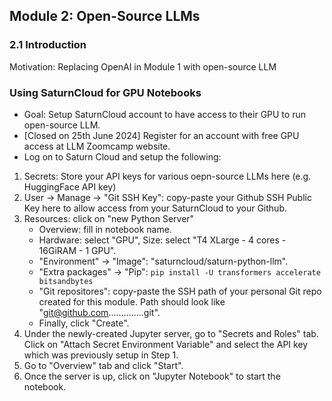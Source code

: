 ## Module 2: Open-Source LLMs

### 2.1 Introduction
Motivation: Replacing OpenAI in Module 1 with open-source LLM

### Using SaturnCloud for GPU Notebooks
- Goal: Setup SaturnCloud account to have access to their GPU to run open-source LLM.
- [Closed on 25th June 2024] Register for an account with free GPU access at LLM Zoomcamp website.
- Log on to Saturn Cloud and setup the following:
1. Secrets: Store your API keys for various oepn-source LLMs here (e.g. HuggingFace API key)
2. User -> Manage <user name> -> "Git SSH Key": copy-paste your Github SSH Public Key here to allow access from your SaturnCloud to your Github.
3. Resources: click on "new Python Server" 
    - Overview: fill in notebook name.
    - Hardware: select "GPU", Size: select "T4 XLarge - 4 cores - 16GiRAM - 1 GPU".
    - "Environment" -> "Image": "saturncloud/saturn-python-llm".
    - "Extra packages" -> "Pip": ```pip install -U transformers accelerate bitsandbytes```
    - "Git repositores": copy-paste the SSH path of your personal Git repo created for this module. Path should look like "git@github.com..............git".
    - Finally, click "Create".
4. Under the newly-created Jupyter server, go to "Secrets and Roles" tab. Click on "Attach Secret Environment Variable" and select the API key which was previously setup in Step 1.
5. Go to "Overview" tab and click "Start".
6. Once the server is up, click on "Jupyter Notebook" to start the notebook.